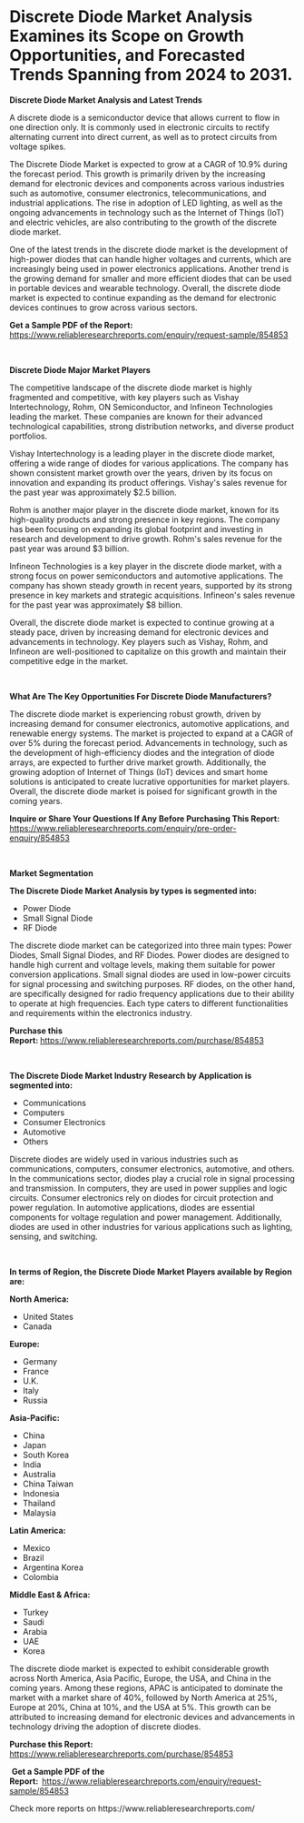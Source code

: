 <p><h1>Discrete Diode Market Analysis Examines its Scope on Growth Opportunities, and Forecasted Trends Spanning from 2024 to 2031.</h1></p><p><strong>Discrete Diode Market Analysis and Latest Trends</strong></p>
<p><p>A discrete diode is a semiconductor device that allows current to flow in one direction only. It is commonly used in electronic circuits to rectify alternating current into direct current, as well as to protect circuits from voltage spikes.</p><p>The Discrete Diode Market is expected to grow at a CAGR of 10.9% during the forecast period. This growth is primarily driven by the increasing demand for electronic devices and components across various industries such as automotive, consumer electronics, telecommunications, and industrial applications. The rise in adoption of LED lighting, as well as the ongoing advancements in technology such as the Internet of Things (IoT) and electric vehicles, are also contributing to the growth of the discrete diode market.</p><p>One of the latest trends in the discrete diode market is the development of high-power diodes that can handle higher voltages and currents, which are increasingly being used in power electronics applications. Another trend is the growing demand for smaller and more efficient diodes that can be used in portable devices and wearable technology. Overall, the discrete diode market is expected to continue expanding as the demand for electronic devices continues to grow across various sectors.</p></p>
<p><strong>Get a Sample PDF of the Report:&nbsp;</strong> <a href="https://www.reliableresearchreports.com/enquiry/request-sample/854853">https://www.reliableresearchreports.com/enquiry/request-sample/854853</a></p>
<p>&nbsp;</p>
<p><strong>Discrete Diode Major Market Players</strong></p>
<p><p>The competitive landscape of the discrete diode market is highly fragmented and competitive, with key players such as Vishay Intertechnology, Rohm, ON Semiconductor, and Infineon Technologies leading the market. These companies are known for their advanced technological capabilities, strong distribution networks, and diverse product portfolios. </p><p>Vishay Intertechnology is a leading player in the discrete diode market, offering a wide range of diodes for various applications. The company has shown consistent market growth over the years, driven by its focus on innovation and expanding its product offerings. Vishay's sales revenue for the past year was approximately $2.5 billion.</p><p>Rohm is another major player in the discrete diode market, known for its high-quality products and strong presence in key regions. The company has been focusing on expanding its global footprint and investing in research and development to drive growth. Rohm's sales revenue for the past year was around $3 billion.</p><p>Infineon Technologies is a key player in the discrete diode market, with a strong focus on power semiconductors and automotive applications. The company has shown steady growth in recent years, supported by its strong presence in key markets and strategic acquisitions. Infineon's sales revenue for the past year was approximately $8 billion.</p><p>Overall, the discrete diode market is expected to continue growing at a steady pace, driven by increasing demand for electronic devices and advancements in technology. Key players such as Vishay, Rohm, and Infineon are well-positioned to capitalize on this growth and maintain their competitive edge in the market.</p></p>
<p>&nbsp;</p>
<p><strong>What Are The Key Opportunities For Discrete Diode Manufacturers?</strong></p>
<p><p>The discrete diode market is experiencing robust growth, driven by increasing demand for consumer electronics, automotive applications, and renewable energy systems. The market is projected to expand at a CAGR of over 5% during the forecast period. Advancements in technology, such as the development of high-efficiency diodes and the integration of diode arrays, are expected to further drive market growth. Additionally, the growing adoption of Internet of Things (IoT) devices and smart home solutions is anticipated to create lucrative opportunities for market players. Overall, the discrete diode market is poised for significant growth in the coming years.</p></p>
<p><strong>Inquire or Share Your Questions If Any Before Purchasing This Report:</strong> <a href="https://www.reliableresearchreports.com/enquiry/pre-order-enquiry/854853">https://www.reliableresearchreports.com/enquiry/pre-order-enquiry/854853</a></p>
<p>&nbsp;</p>
<p><strong>Market Segmentation</strong></p>
<p><strong>The Discrete Diode Market Analysis by types is segmented into:</strong></p>
<p><ul><li>Power Diode</li><li>Small Signal Diode</li><li>RF Diode</li></ul></p>
<p><p>The discrete diode market can be categorized into three main types: Power Diodes, Small Signal Diodes, and RF Diodes. Power diodes are designed to handle high current and voltage levels, making them suitable for power conversion applications. Small signal diodes are used in low-power circuits for signal processing and switching purposes. RF diodes, on the other hand, are specifically designed for radio frequency applications due to their ability to operate at high frequencies. Each type caters to different functionalities and requirements within the electronics industry.</p></p>
<p><strong>Purchase this Report:&nbsp;</strong><a href="https://www.reliableresearchreports.com/purchase/854853">https://www.reliableresearchreports.com/purchase/854853</a></p>
<p>&nbsp;</p>
<p><strong>The Discrete Diode Market Industry Research by Application is segmented into:</strong></p>
<p><ul><li>Communications</li><li>Computers</li><li>Consumer Electronics</li><li>Automotive</li><li>Others</li></ul></p>
<p><p>Discrete diodes are widely used in various industries such as communications, computers, consumer electronics, automotive, and others. In the communications sector, diodes play a crucial role in signal processing and transmission. In computers, they are used in power supplies and logic circuits. Consumer electronics rely on diodes for circuit protection and power regulation. In automotive applications, diodes are essential components for voltage regulation and power management. Additionally, diodes are used in other industries for various applications such as lighting, sensing, and switching.</p></p>
<p>&nbsp;</p>
<p><strong>In terms of Region, the Discrete Diode Market Players available by Region are:</strong></p>
<p>
    <p> <strong> North America: </strong>
        <ul>
            <li>United States</li>
            <li>Canada</li>
        </ul>
        </p> 
    <p> <strong> Europe: </strong>
        <ul>
            <li>Germany</li>
            <li>France</li>
            <li>U.K.</li>
            <li>Italy</li>
            <li>Russia</li>
        </ul>
        </p> 
    <p> <strong> Asia-Pacific: </strong>
        <ul>
            <li>China</li>
            <li>Japan</li>
            <li>South Korea</li>
            <li>India</li>
            <li>Australia</li>
            <li>China Taiwan</li>
            <li>Indonesia</li>
            <li>Thailand</li>
            <li>Malaysia</li>
        </ul>
        </p> 
    <p> <strong> Latin America: </strong>
        <ul>
            <li>Mexico</li>
            <li>Brazil</li>
            <li>Argentina Korea</li>
            <li>Colombia</li>
        </ul>
        </p> 
    <p> <strong> Middle East & Africa: </strong>
        <ul>
            <li>Turkey</li>
            <li>Saudi</li>
            <li>Arabia</li>
            <li>UAE</li>
            <li>Korea</li>
        </ul>
    </p>
    </p>
<p><p>The discrete diode market is expected to exhibit considerable growth across North America, Asia Pacific, Europe, the USA, and China in the coming years. Among these regions, APAC is anticipated to dominate the market with a market share of 40%, followed by North America at 25%, Europe at 20%, China at 10%, and the USA at 5%. This growth can be attributed to increasing demand for electronic devices and advancements in technology driving the adoption of discrete diodes.</p></p>
<p><strong>Purchase this Report: </strong><a href="https://www.reliableresearchreports.com/purchase/854853">https://www.reliableresearchreports.com/purchase/854853</a></p>
<p>&nbsp;<strong>Get a Sample PDF of the Report:&nbsp;&nbsp;</strong><a href="https://www.reliableresearchreports.com/enquiry/request-sample/854853">https://www.reliableresearchreports.com/enquiry/request-sample/854853</a></p>
<p><strong></strong></p>
<p>Check more reports on https://www.reliableresearchreports.com/</p>